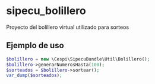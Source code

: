 # sipecu_bolillero
Proyecto del bolillero virtual utilizado para sorteos

## Ejemplo de uso
```php
$bolillero = new \Cespi\SipecuBundle\Util\Bolillero();
$bolillero->generarNumerosHasta(100);
$sorteados = $bolillero->sortear();
var_dump($sorteados);
```
